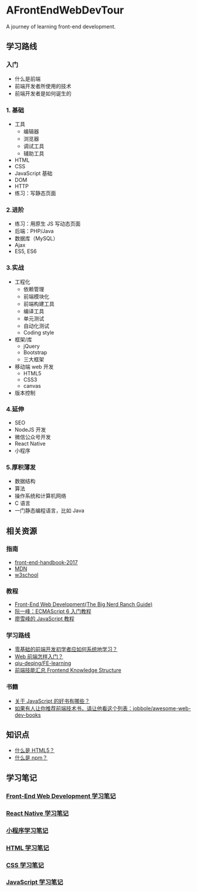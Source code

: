 # AFrontEndWebDevTour
A journey of learning front-end development.

## 学习路线

### 入门
- 什么是前端
- 前端开发者所使用的技术
- 前端开发者是如何诞生的

### 1. 基础
- 工具
  - 编辑器
  - 浏览器
  - 调试工具
  - 辅助工具
- HTML
- CSS
- JavaScript 基础
- DOM
- HTTP
- 练习：写静态页面


### 2.进阶
- 练习：用原生 JS 写动态页面
- 后端：PHP/Java
- 数据库（MySQL）
- Ajax
- ES5, ES6

### 3.实战
- 工程化
  - 依赖管理
  - 前端模块化
  - 前端构建工具
  - 编译工具
  - 单元测试
  - 自动化测试
  - Coding style
- 框架/库
  - jQuery
  - Bootstrap
  - 三大框架
- 移动端 web 开发
  - HTML5
  - CSS3
  - canvas
- 版本控制

### 4.延伸
- SEO
- NodeJS 开发
- 微信公众号开发
- React Native
- 小程序

### 5.厚积薄发
- 数据结构
- 算法
- 操作系统和计算机网络
- C 语言
- 一门静态编程语言，比如 Java



## 相关资源

### 指南
- [front-end-handbook-2017](https://github.com/xitu/front-end-handbook-2017)
- [MDN](https://developer.mozilla.org/zh-CN/)
- [w3school](http://www.w3school.com.cn)

### 教程
- [Front-End Web Development(The Big Nerd Ranch Guide)](https://www.amazon.com/Front-End-Web-Development-Ranch-Guides/dp/0134433947)
- [阮一峰：ECMAScript 6 入门教程](http://es6.ruanyifeng.com/)
- [廖雪峰的 JavaScript 教程](http://www.liaoxuefeng.com/wiki/001434446689867b27157e896e74d51a89c25cc8b43bdb3000)

### 学习路线
- [零基础的前端开发初学者应如何系统地学习？](https://www.zhihu.com/question/19834302)
- [Web 前端怎样入门？](https://www.zhihu.com/question/32314049)
- [qiu-deqing/FE-learning](https://github.com/qiu-deqing/FE-learning#入门书)
- [前端技能汇总 Frontend Knowledge Structure](https://github.com/JacksonTian/fks)

### 书籍
- [关于 JavaScript 的好书有哪些？](https://www.zhihu.com/question/19562698)
- [如果有人让你推荐前端技术书，请让他看这个列表：jobbole/awesome-web-dev-books](https://github.com/jobbole/awesome-web-dev-books)


## 知识点
- [什么是 HTML5？](https://developer.mozilla.org/zh-CN/docs/Web/Guide/HTML/HTML)
- [什么是 npm？](http://coloration.cc/npmjs-documentation/)

## 学习笔记
### [Front-End Web Development 学习笔记](https://github.com/ShannonChenCHN/AFrontEndWebDevTour/blob/master/front-end-dev-book/README.md)
### [React Native 学习笔记](https://github.com/ShannonChenCHN/AFrontEndWebDevTour/blob/master/React-Native/README.md)
### [小程序学习笔记](https://github.com/ShannonChenCHN/AFrontEndWebDevTour/blob/master/wechat-weapp/README.md)
### [HTML 学习笔记](https://github.com/ShannonChenCHN/AFrontEndWebDevTour/blob/master/learning-notes/HTML-learning-notes.md)
### [CSS 学习笔记](https://github.com/ShannonChenCHN/AFrontEndWebDevTour/blob/master/learning-notes/CSS-learning-notes.md)
### [JavaScript 学习笔记](https://github.com/ShannonChenCHN/AFrontEndWebDevTour/blob/master/learning-notes/JavaScript-learning-notes.md)

